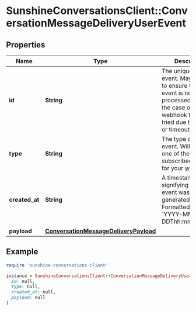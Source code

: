 # SunshineConversationsClient::ConversationMessageDeliveryUserEvent

## Properties

| Name | Type | Description | Notes |
| ---- | ---- | ----------- | ----- |
| **id** | **String** | The unique ID of the event. May be used to ensure that an event is not processed twice in the case of a webhook that is re-tried due to an error or timeout. | [optional] |
| **type** | **String** | The type of the event. Will match one of the subscribed triggers for your [webhook](#operation/CreateWebhook). | [optional] |
| **created_at** | **String** | A timestamp signifying when the event was generated. Formatted as &#x60;YYYY-MM-DDThh:mm:ss.SSSZ&#x60;. | [optional] |
| **payload** | [**ConversationMessageDeliveryPayload**](ConversationMessageDeliveryPayload.md) |  | [optional] |

## Example

```ruby
require 'sunshine-conversations-client'

instance = SunshineConversationsClient::ConversationMessageDeliveryUserEvent.new(
  id: null,
  type: null,
  created_at: null,
  payload: null
)
```

